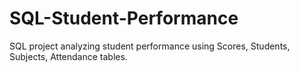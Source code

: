 # SQL-Student-Performance
SQL project analyzing student performance using Scores, Students, Subjects, Attendance tables.
